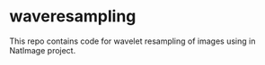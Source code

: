 # waveresampling

This repo contains code for wavelet resampling of images using in NatImage project.